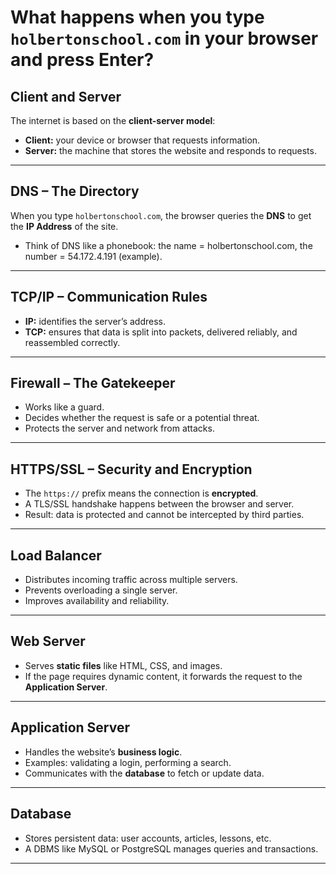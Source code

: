 # What happens when you type `holbertonschool.com` in your browser and press Enter?

## Client and Server
The internet is based on the **client-server model**:  
- **Client:** your device or browser that requests information.  
- **Server:** the machine that stores the website and responds to requests.  

---

## DNS – The Directory
When you type `holbertonschool.com`, the browser queries the **DNS** to get the **IP Address** of the site.  
- Think of DNS like a phonebook: the name = holbertonschool.com, the number = 54.172.4.191 (example).  

---

## TCP/IP – Communication Rules
- **IP:** identifies the server’s address.  
- **TCP:** ensures that data is split into packets, delivered reliably, and reassembled correctly.  

---

## Firewall – The Gatekeeper
- Works like a guard.  
- Decides whether the request is safe or a potential threat.  
- Protects the server and network from attacks.  

---

## HTTPS/SSL – Security and Encryption
- The `https://` prefix means the connection is **encrypted**.  
- A TLS/SSL handshake happens between the browser and server.  
- Result: data is protected and cannot be intercepted by third parties.  

---

## Load Balancer
- Distributes incoming traffic across multiple servers.  
- Prevents overloading a single server.  
- Improves availability and reliability.  

---

## Web Server
- Serves **static files** like HTML, CSS, and images.  
- If the page requires dynamic content, it forwards the request to the **Application Server**.  

---

## Application Server
- Handles the website’s **business logic**.  
- Examples: validating a login, performing a search.  
- Communicates with the **database** to fetch or update data.  

---

## Database
- Stores persistent data: user accounts, articles, lessons, etc.  
- A DBMS like MySQL or PostgreSQL manages queries and transactions.  

---


